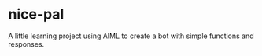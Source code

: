 # nice-pal
A little learning project using AIML to create a bot with simple functions and responses.
